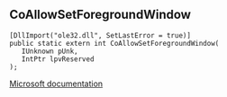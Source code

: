 ## CoAllowSetForegroundWindow

```
[DllImport("ole32.dll", SetLastError = true)]
public static extern int CoAllowSetForegroundWindow(
   IUnknown pUnk,
   IntPtr lpvReserved
);
```

[Microsoft documentation](TODO)
